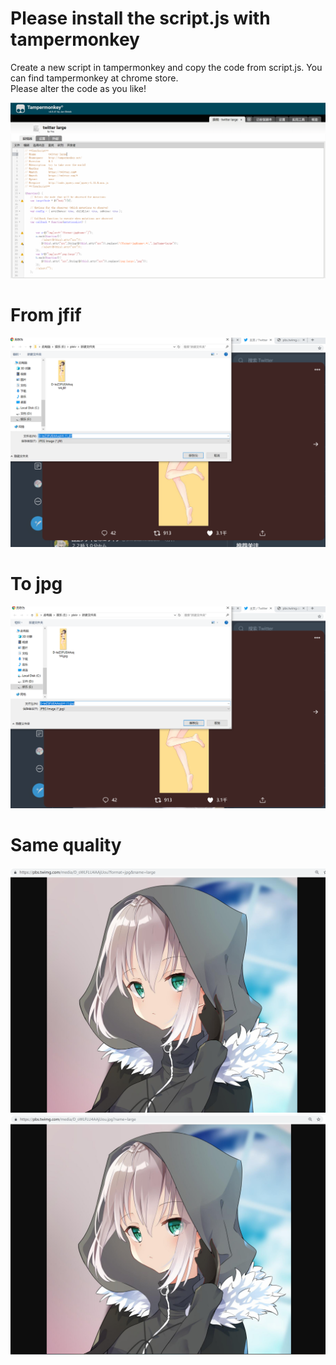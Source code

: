# Please install the script.js with tampermonkey
Create a new script in tampermonkey and copy the code from script.js.
You can find tampermonkey at chrome store.  
Please alter the code as you like!

![](https://raw.githubusercontent.com/azuse/twitter-jfif2jpg/master/pics/tampermonkey.png)

# From jfif
![](https://raw.githubusercontent.com/azuse/twitter-jfif2jpg/master/pics/jfif.png)

# To jpg
![](https://raw.githubusercontent.com/azuse/twitter-jfif2jpg/master/pics/jpg.png)

# Same quality
![](https://raw.githubusercontent.com/azuse/twitter-jfif2jpg/master/pics/diff1.png)
![](https://raw.githubusercontent.com/azuse/twitter-jfif2jpg/master/pics/diff2.png)